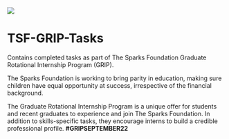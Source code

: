 <img src="https://media-exp1.licdn.com/dms/image/C560BAQFgHU3sTF4LfQ/company-logo_200_200/0/1519895156650?e=2147483647&v=beta&t=e6J4j8gWdNCJ-Dhu6xEC2S3EB_6lcim27ymu6-zRQkg"/>

# TSF-GRIP-Tasks
Contains completed tasks as part of The Sparks Foundation Graduate Rotational Internship Program (GRIP).

The Sparks Foundation is working to bring parity in education, making sure children have equal opportunity at success, irrespective of the financial background.

The Graduate Rotational Internship Program is a unique offer for students and recent graduates to experience and join The Sparks Foundation. In addition to skills-specific tasks, they encourage interns to build a credible professional profile. <b>#GRIPSEPTEMBER22</b>
